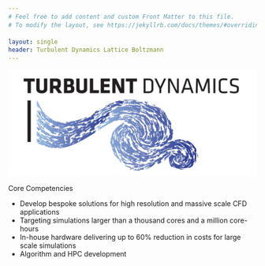 ```yaml
---
# Feel free to add content and custom Front Matter to this file.
# To modify the layout, see https://jekyllrb.com/docs/themes/#overriding-theme-defaults

layout: single
header: Turbulent Dynamics Lattice Boltzmann
---
```


![Turbulent Dynamics Logo](assets/images/td-logo.jpg)

Core Competencies
* Develop bespoke solutions for high resolution and massive scale CFD applications
* Targeting simulations larger than a thousand cores and a million core-hours
* In-house hardware delivering up to 60% reduction in costs for large scale simulations
* Algorithm and HPC development





